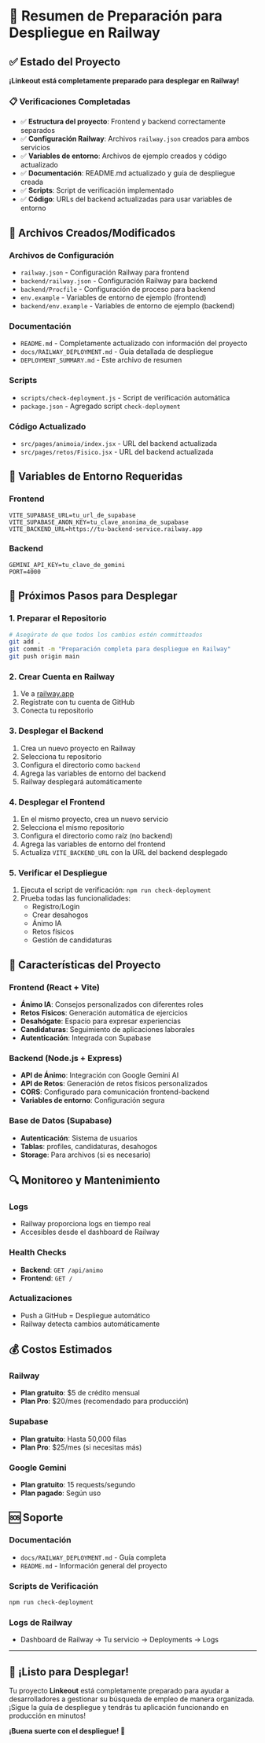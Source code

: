 # 🚀 Resumen de Preparación para Despliegue en Railway

## ✅ Estado del Proyecto

**¡Linkeout está completamente preparado para desplegar en Railway!**

### 📋 Verificaciones Completadas

- ✅ **Estructura del proyecto**: Frontend y backend correctamente separados
- ✅ **Configuración Railway**: Archivos `railway.json` creados para ambos servicios
- ✅ **Variables de entorno**: Archivos de ejemplo creados y código actualizado
- ✅ **Documentación**: README.md actualizado y guía de despliegue creada
- ✅ **Scripts**: Script de verificación implementado
- ✅ **Código**: URLs del backend actualizadas para usar variables de entorno

## 📁 Archivos Creados/Modificados

### Archivos de Configuración
- `railway.json` - Configuración Railway para frontend
- `backend/railway.json` - Configuración Railway para backend
- `backend/Procfile` - Configuración de proceso para backend
- `env.example` - Variables de entorno de ejemplo (frontend)
- `backend/env.example` - Variables de entorno de ejemplo (backend)

### Documentación
- `README.md` - Completamente actualizado con información del proyecto
- `docs/RAILWAY_DEPLOYMENT.md` - Guía detallada de despliegue
- `DEPLOYMENT_SUMMARY.md` - Este archivo de resumen

### Scripts
- `scripts/check-deployment.js` - Script de verificación automática
- `package.json` - Agregado script `check-deployment`

### Código Actualizado
- `src/pages/animoia/index.jsx` - URL del backend actualizada
- `src/pages/retos/Fisico.jsx` - URL del backend actualizada

## 🔧 Variables de Entorno Requeridas

### Frontend
```env
VITE_SUPABASE_URL=tu_url_de_supabase
VITE_SUPABASE_ANON_KEY=tu_clave_anonima_de_supabase
VITE_BACKEND_URL=https://tu-backend-service.railway.app
```

### Backend
```env
GEMINI_API_KEY=tu_clave_de_gemini
PORT=4000
```

## 🚀 Próximos Pasos para Desplegar

### 1. Preparar el Repositorio
```bash
# Asegúrate de que todos los cambios estén committeados
git add .
git commit -m "Preparación completa para despliegue en Railway"
git push origin main
```

### 2. Crear Cuenta en Railway
1. Ve a [railway.app](https://railway.app)
2. Regístrate con tu cuenta de GitHub
3. Conecta tu repositorio

### 3. Desplegar el Backend
1. Crea un nuevo proyecto en Railway
2. Selecciona tu repositorio
3. Configura el directorio como `backend`
4. Agrega las variables de entorno del backend
5. Railway desplegará automáticamente

### 4. Desplegar el Frontend
1. En el mismo proyecto, crea un nuevo servicio
2. Selecciona el mismo repositorio
3. Configura el directorio como raíz (no backend)
4. Agrega las variables de entorno del frontend
5. Actualiza `VITE_BACKEND_URL` con la URL del backend desplegado

### 5. Verificar el Despliegue
1. Ejecuta el script de verificación: `npm run check-deployment`
2. Prueba todas las funcionalidades:
   - Registro/Login
   - Crear desahogos
   - Ánimo IA
   - Retos físicos
   - Gestión de candidaturas

## 🎯 Características del Proyecto

### Frontend (React + Vite)
- **Ánimo IA**: Consejos personalizados con diferentes roles
- **Retos Físicos**: Generación automática de ejercicios
- **Desahógate**: Espacio para expresar experiencias
- **Candidaturas**: Seguimiento de aplicaciones laborales
- **Autenticación**: Integrada con Supabase

### Backend (Node.js + Express)
- **API de Ánimo**: Integración con Google Gemini AI
- **API de Retos**: Generación de retos físicos personalizados
- **CORS**: Configurado para comunicación frontend-backend
- **Variables de entorno**: Configuración segura

### Base de Datos (Supabase)
- **Autenticación**: Sistema de usuarios
- **Tablas**: profiles, candidaturas, desahogos
- **Storage**: Para archivos (si es necesario)

## 🔍 Monitoreo y Mantenimiento

### Logs
- Railway proporciona logs en tiempo real
- Accesibles desde el dashboard de Railway

### Health Checks
- **Backend**: `GET /api/animo`
- **Frontend**: `GET /`

### Actualizaciones
- Push a GitHub = Despliegue automático
- Railway detecta cambios automáticamente

## 💰 Costos Estimados

### Railway
- **Plan gratuito**: $5 de crédito mensual
- **Plan Pro**: $20/mes (recomendado para producción)

### Supabase
- **Plan gratuito**: Hasta 50,000 filas
- **Plan Pro**: $25/mes (si necesitas más)

### Google Gemini
- **Plan gratuito**: 15 requests/segundo
- **Plan pagado**: Según uso

## 🆘 Soporte

### Documentación
- `docs/RAILWAY_DEPLOYMENT.md` - Guía completa
- `README.md` - Información general del proyecto

### Scripts de Verificación
```bash
npm run check-deployment
```

### Logs de Railway
- Dashboard de Railway → Tu servicio → Deployments → Logs

---

## 🎉 ¡Listo para Desplegar!

Tu proyecto **Linkeout** está completamente preparado para ayudar a desarrolladores a gestionar su búsqueda de empleo de manera organizada. ¡Sigue la guía de despliegue y tendrás tu aplicación funcionando en producción en minutos!

**¡Buena suerte con el despliegue! 🚀** 